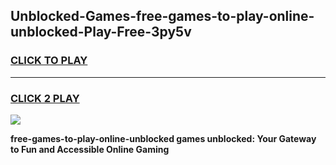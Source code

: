 
## Unblocked-Games-free-games-to-play-online-unblocked-Play-Free-3py5v
<h3>
<a href="https://premium76.site?title=free-games-to-play-online-unblocked&ref=18A1">CLICK TO PLAY</a></h3>
<hr>

<h3>
<a href="https://premium76.site?title=free-games-to-play-online-unblocked&ref=18A1">CLICK 2 PLAY</a>
  
</h3>

<a href="https://premium76.site?title=free-games-to-play-online-unblocked&ref=18A1"><img src="https://clearcache.store/games.png"></a>


**free-games-to-play-online-unblocked games unblocked: Your Gateway to Fun and Accessible Online Gaming**
